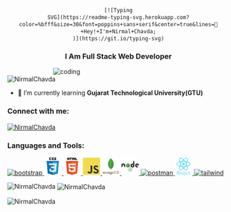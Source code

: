 
<div align="center" height="fit-content">

    [![Typing
    SVG](https://readme-typing-svg.herokuapp.com?color=%bfff&size=30&font=poppins+sans+serif&center=true&lines=👋+Hey!+I'm+Nirmal+Chavda;
    )](https://git.io/typing-svg)

</div>
<h3 align="center">I Am Full Stack Web Developer</h3>

<img align="right" alt="coding" width="400"
    src="https://i.pinimg.com/originals/81/17/8b/81178b47a8598f0c81c4799f2cdd4057.gif">

<p align="left"> <img
        src="https://komarev.com/ghpvc/?username=NIRMALCHAVDA30&label=Profile%20views&color=0e75b6&style=flat"
        alt="NirmalChavda" /> </p>

- 🌱 I’m currently learning **Gujarat Technological University(GTU)**

<h3 align="left">Connect with me:</h3>
<p align="left">
    <a href="https://www.linkedin.com/in/nirmalchavda/" target="blank"><img align="center"
            src="https://raw.githubusercontent.com/rahuldkjain/github-profile-readme-generator/master/src/images/icons/Social/linked-in-alt.svg"
            alt="NirmalChavda" height="30" width="40" /></a>

</p>

<h3 align="left">Languages and Tools:</h3>
<p align="left"> <a href="https://getbootstrap.com" target="_blank" rel="noreferrer"> <img
            src="https://upload.wikimedia.org/wikipedia/commons/b/b2/Bootstrap_logo.svg" alt="bootstrap" width="40"
            height="40" /> </a> <a href="https://www.w3schools.com/css/" target="_blank" rel="noreferrer"> <img
            src="https://raw.githubusercontent.com/devicons/devicon/master/icons/css3/css3-original-wordmark.svg"
            alt="css3" width="40" height="40" /> </a> <a href="https://www.w3.org/html/" target="_blank"
        rel="noreferrer"> <img
            src="https://raw.githubusercontent.com/devicons/devicon/master/icons/html5/html5-original-wordmark.svg"
            alt="html5" width="40" height="40" /> </a> <a href="https://developer.mozilla.org/en-US/docs/Web/JavaScript"
        target="_blank" rel="noreferrer"> <img
            src="https://raw.githubusercontent.com/devicons/devicon/master/icons/javascript/javascript-original.svg"
            alt="javascript" width="40" height="40" /> </a> <a href="https://www.mongodb.com/" target="_blank"
        rel="noreferrer"> <img
            src="https://raw.githubusercontent.com/devicons/devicon/master/icons/mongodb/mongodb-original-wordmark.svg"
            alt="mongodb" width="40" height="40" /> </a> <a href="https://nodejs.org" target="_blank" rel="noreferrer">
        <img src="https://raw.githubusercontent.com/devicons/devicon/master/icons/nodejs/nodejs-original-wordmark.svg"
            alt="nodejs" width="40" height="40" /> </a> <a href="https://postman.com" target="_blank" rel="noreferrer">
        <img src="https://www.vectorlogo.zone/logos/getpostman/getpostman-icon.svg" alt="postman" width="40"
            height="40" /> </a> <a href="https://reactjs.org/" target="_blank" rel="noreferrer"> <img
            src="https://raw.githubusercontent.com/devicons/devicon/master/icons/react/react-original-wordmark.svg"
            alt="react" width="40" height="40" /> </a><a href="https://tailwindcss.com/" target="_blank" rel="noreferrer"> <img
            src="https://www.vectorlogo.zone/logos/tailwindcss/tailwindcss-icon.svg" alt="tailwind" width="40"
            height="40" /> </a> </p>

<p><img align="left"
        src="https://github-readme-stats.vercel.app/api/top-langs?username=NIRMALCHAVDA30&show_icons=true&locale=en&layout=compact"
        alt="NirmalChavda" /></p>

<p>&nbsp;<img align="center"
        src="https://github-readme-stats.vercel.app/api?username=NIRMALCHAVDA30&show_icons=true&locale=en"
        alt="NirmalChavda" /></p>

<p><img align="center" src="https://github-readme-streak-stats.herokuapp.com/?user=NIRMALCHAVDA30&" alt="NirmalChavda" />
</p>
